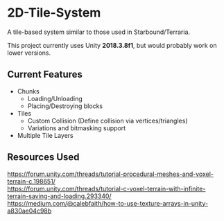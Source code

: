 # 2D-Tile-System
A tile-based system similar to those used in Starbound/Terraria.    

This project currently uses Unity **2018.3.8f1**, but would probably work on lower versions.

## Current Features
- Chunks
  - Loading/Unloading
  - Placing/Destroying blocks
- Tiles
  - Custom Collision (Define collision via vertices/triangles)
  - Variations and bitmasking support
- Multiple Tile Layers
  
  

## Resources Used
https://forum.unity.com/threads/tutorial-procedural-meshes-and-voxel-terrain-c.198651/    
https://forum.unity.com/threads/tutorial-c-voxel-terrain-with-infinite-terrain-saving-and-loading.293340/    
https://medium.com/@calebfaith/how-to-use-texture-arrays-in-unity-a830ae04c98b    
